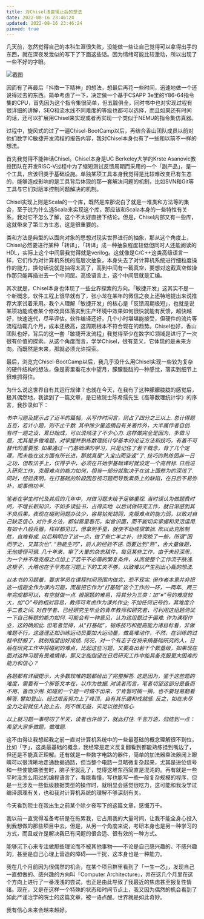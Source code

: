 ```yaml
---
title: 对Chisel浅尝辄止后的想法
date: 2022-08-16 23:46:24
updated: 2022-08-16 23:46:24
pinned: true
---
```


几天前，忽然觉得自己的本科生涯很失败，没能做一些让自己觉得可以拿得出手的东西，就在深夜发泄似的写下了下面这些话。因为情绪可能比较激动，所以出现了一些不好的字眼。

![截图](images/Shot.jpg)

因而有了再最后「抖擞一下精神」的想法，想最后再花一些时间，迅速地做一个还说得过去的东西。简单考虑了一下，决定做一个基于CSAPP 3e里的Y86-64指令集的CPU，首先因为这个指令集很简单，但五脏俱全，同时书中也对实现过程有很详细的讲解，SEQ和流水线不同难度的等级也都可以选择，而且如果还有时间的话，还可以扩展用Chisel来实现或者再实现一个类似于NEMU的指令集仿真器。

过程中，旋风式的过了一遍Chisel-BootCamp以后，再结合香山团队成员以前对他们数字IC敏捷开发流程的报告内容，我对Chisel本身也有了一些和以前不一样的想法。

首先我觉得不能神话Chisel。Chisel本身是UC Berkeley大学的Krste Asanovic教授团队在开发RISC-V过程中为了缩短测试反馈周期而采用的一个「副产品」，是一个工具，应该归类于基础设施。单独某项工具本身我觉得是比较难改变已有生态的，能够造成影响的是工具背后体现的那一套解决问题的机制，比如SVN和Git等工具与它们对版本控制问题解决的机制。

Chisel实现上则是Scala的一个库，既然是库那说白了就是一堆类和方法等的集合，至于说为什么选Scala来实现这个库，那应该和Scala本身的一些特性有关系，我对它不怎么了解，这个不太好直接下结论。但是，Chisel内部又有一些库，这就带来了第三方生态，这是很重要的。

类和方法是典型的以面向对象的思想对现实世界进行的抽象，那从这个角度上，Chisel必然要进行某种「转译」，「转译」成一种抽象程度较低但同时人还能阅读的HDL，实际上这个中间层我觉得就是verilog。这就像是C/C++这类高级语言一样，它们作为对计算机系统的高层次抽象，本身失去了对计算机系统进行细粒度操作的能力，换句话说就是抽得太高了，高到中间有一截真空，要想对这截真空做操作那只能再插进去一个中间层。高级语言上，这个中间层就是汇编。

其次就是，Chisel本身也体现了一些业界探索的方向。「敏捷开发」这其实不是一个新概念，软件工程上很早就有了，张小龙在某年的微信之夜上还特地提出来说推荐大家试着采用。我个人理解「敏捷开发」的核心是「反馈周期极短」，也就是说某项功能或者某个修改具体落实到生产环境中效果如何很快就能有反馈，越快越好，快速迭代，尽早评估。软件编译还好，几个小时堪堪能接受，但硬件的流片等流程动辄几个月，成本还极高，这周期根本不符合现在的趋势。Chisel也好，香山团队也好，背后的这一套「敏捷开发流程」我觉得至少在数字IC领域是进行了一次很有价值的探索。从这个角度而言，学学Chisel，很有意义，它体现的是未来方向。而既然是未来，那就必须允许探索。


最后，浏览完Chisel-BootCamp以后，我几乎没什么用Chisel实现一些较为复杂的硬件结构的想法，像是雾里看花水中望月，朦朦胧胧的一种感觉，落实到细节上很难抓得住。

为什么说这世界自有其运行规律？也就在今天，在我有了这种朦朦胧胧的感觉后，极其偶然地，我读到了一篇文章，是已故院士陈希孺先生《高等数理统计学》的序言，我抄录如下：

*书中习题及提示占了近半的篇幅，从写作时间言，则占了四分之三以上. 总计得题五百，若计小题，则不止千数. 其中除少量选摘自有关著作外，大半属作者自创. 有时一题之设，累日始成，可以说倾注了不少心力. 这样做完全是因为，多做习题，尤其是多做难题，对掌握并熟练数理统计学基本的论证方法和技巧，有着不可替代的重要性. 如果通过一门基础课的学习，只是记住了若干概念，背了几个定理，而未能在这方面有所长进，那就真是“入宝山而空返”了. 技巧的熟练固非一日之功，但取法乎上，仅得乎中，必须在开始学基础课时就设定一个高目标. 日后进入研究工作，克服难点的能力如何，相当一部分就取决于在这上面修为的深浅了. 同时，经验表明，在打基础的阶段因忽视习题而导致素质上的缺陷，在日后不易弥补，或事倍功半.*

*笔者在学生时代及其后的几年中，对做习题未给予足够重视. 当时误认为做题费时间，不增长新知识，不如多读些书，占得实地. 以后试做研究工作，就日渐感到其不良后果，表现在碰到问题办法少，容易钻死胡同，克服难点的能力弱，以致对自己缺乏信心. 对许多方法，都似雾里看花，似曾识面，而不能切实掌握和灵活运用. 有如十八般兵器，样样都见过，但拿到手里，就使不动或很笨拙. 欲以此克敌制胜，自难有成. 以后稍明白了这一点，做了些亡羊之补，终究晚了一些，所谓“困而学之，又其次也”. “熟能生巧”，前人的经验不诬. 而要达到“熟”，舍大量做题，无他捷径可循. 几十年来，审了大量的杂志稿件，每见某些工作，由于未经深思，为一个并不难克服之点加上了若干不必需的繁复条件，从而使整个工作流于肤浅. 这根子，大略也在于早先在习题上下的工夫不够，以致难以产生别出心裁的想法.*

*以本书的习题量，要求学员在课程时间范围内做完，恐不现实. 但作者本意并非把这一组题全作为课内习题，而是把它作为“打基础”这个工作的一环，一两年、两三年完成都可以，有空就做一点.  根据题的难易，将其分为三类：加“※”号的难度较大，加“○”号的相对容易，教师可考虑作为课外作业; 不加任何记号的，其难度介乎二者之间. 对自学者、已经研究生毕业的青年教师和研究者，可利用这组题测试一下自己解题的能力如何. 可能会有一种意见，认为这组题过于偏难. 作为课程作业，这的确如此. 但笔者觉得，从“打基础”，锻炼技巧和提高能力诸目标看，非做难题不行，这道理正如训练运动员要加大运动量，做高难动作，不然，在训练的过程中舒服了，就别指望出好成绩. 何况，对一个有志于在将来搞基础研究的人，日后在研究工作中将碰到的难点，比起这些习题，又要高出若干个数量级，如果现在面对这种习题有畏难情绪，那又怎能指望在日后研究工作中能具备克服更大困难的能力和信心？*

*各题都有详细提示，大多数较难的题都给出了完整解答. 这是因为，鉴于这些题的难度，需要有一个解答文本在，以作为依据. 对读者而言，笔者切望这部分是备而不用、备而少用. 如碰到一个题一时做不出来，宁肯暂时搁一搁，也不要轻易翻看解答. 譬如登山，经过艰苦努力上了峰顶，自有其乐趣和成就感. 反之，如在未尽全力之前就任人抬上去，则不惟无益，实足以挫折信心.*

*以上就习题一事唠叨了半天，读者也许烦了，就此打住. 千言万语，归结到一点：希望大家多做题，做难题.*

这不由得让我想起我之前一直对计算机系统中的一些最基础的概念理解很不到位，比如「字」，这类最基础的概念，我经常是定义反复翻看到都能熟练挂到嘴边了，但还是不能真正理解。还有就是一些数字电路的器件，简单的加法器乘法器闭上眼睛可以很清晰地走通数据通路，但当整个电路一旦略微复杂起来，尤其是进位信号和一些使能端嵌套时，脑子里就乱了，觉得这堆东西简直是混沌的。再有就是一些平时没怎么用过的编程语言了，看能看懂，写也能写一些一般复杂规模的程序，但是一旦涉及一些低级数据类型的操作时，就明显会感觉很吃力，这可能和我没学过编译原理有关，也和我对计算机系统的理解不够深刻有关。

今天看到院士在我出生之前某个除夕夜写下的这篇文章，感慨万千。

我以前一直觉得准备考研是在拖累我，它占用我的大量时间，让我不能全身心投入到我想做的那些项目中去。但是，从另一个角度来说，考研本身也是另一种学习的方式，而且或许是解决我已有问题的很合适、很有效的一种方式。

能够沉下心来专注做那些理论而不被其他事物——不论是自己感兴趣的、不感兴趣的，甚至是自己心理上营造的障碍——干扰，这本身也是一种能力。

我在几个月前因为很偶然的机会，在某个项目群里看到了「一生一芯」，发现自己一直想做的、感兴趣的方向叫「Computer Architecture」，并在这几个月里在这个方向上进行了一番浅浅的尝试，也正是由此导致了我最近的焦虑甚至报复性情绪。现在，又是在这样一个特殊的状态和时间节点上，我又因为偶然的机会看到了如此严谨治学的院士的这篇文章，被一语点醒。世界就是如此奇妙。

我有信心未来会越来越好。
